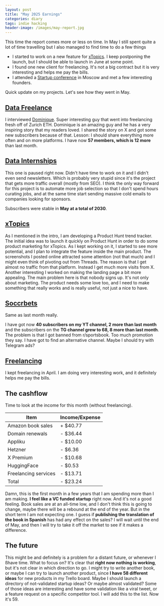 ```yaml
---
layout: post
title: "May 2025 Earnings"
categories: diary
tags: indie hacking
header-image: /images/may-report.jpg
---
```


This time the report comes more or less on time. In May I still spent quite a lot of time travelling but I also managed to find time to do a few things

- I started to work on a new feature for [xTopics][xtopics]. I keep postponing the launch, but I should be able to launch in June at some point.
- I found one new client for freelancing. It's not a big contract but it is very interesting and helps me pay the bills.
- I attended a [Startup conference][startupvillage] in Moscow and met a few interesting founders.

Quick update on my projects. Let's see how they went in May.

## [Data Freelance][tg-datafreelance]

I interviewed [Dominique][dom-x]. Super interesting guy that went into freelancing fresh off of Zurich ETH. Dominique is an amazing guy and he has a very inspiring story that my readers loved. I shared the story on X and got some new subscribers because of that. Lesson: I should share everything more often and on more platforms. I have now **57 members, which is 12 more** than last month.

## [Data Internships][datainternships]

This one is paused right now. Didn't have time to work on it and I didn't even send newsletters. Which is probably very stupid since it's the project that gets more traffic overall (mostly from SEO). I think the only way forward for this project is to automate more job selection so that I don't spend hours curating jobs, and at the same time start sending massive cold emails to companies looking for sponsors.

Subscribers were stable in **May at a total of 2030**.

## [xTopics][xtopics]

As I mentioned in the intro, I am developing a Product Hunt trend tracker. The initial idea was to launch it quickly on Product Hunt in order to do some product marketing for xTopics. As I kept working on it, I started to see more potential, and I plan to integrate the feature inside the main product. The screenshots I posted online attracted some attention (not that much) and I might even think of pivoting out from Threads. The reason is that I get almost no traffic from that platform. Instead I get much more visits from X. Another interesting I worked on making the landing page a bit more appealing. The main problem here is that nobody signs up. It's not only about marketing. The product needs some love too, and I need to make something that really works and is really useful, not just a nice to have.

## [Soccrbets][soccrbets]

Same as last month really.

I have got now **40 subscribers on my YT channel, 2 more than last month** and the subscribers on the **TG channel grew to 68, 8 more than last month**. The problem is that I got banned from r/sportsbook. Too much promotion they say. I have got to find an alternative channel. Maybe I should try with Telegram ads?

## [Freelancing][personal]

I kept freelancing in April. I am doing very interesting work, and it definitely helps me pay the bills.

## The cashflow

Time to look at the income for this month (without freelancing).

| Item                 | Income/Expense |
| -------------------- | -------------- |
| Amazon book sales    | + $40.77       |
| Domain renewals      | - $36.44       |
| Appliku              | - $10.00       |
| Hetzner              | - $6.36        |
| X Premium            | - $10.68       |
| HuggingFace          | - $0.53        |
| Freelancing services | - $13.71       |
| Total                | - $23.24       |

Damn, this is the first month in a few years that I am spending more than I am making. **I feel like a VC funded startup** right now. And it's not a good feeling. Book sales are at an all-time low, and I don't think this is going to change, maybe there will be a rebound at the end of the year. But in the short term I am not expecting one. I guess if **publishing the translation of the book in Spanish** has had any effect on the sales? I will wait until the end of May, and then I will try to take it off the market to see if it makes a difference.

## The future

This might be and definitely is a problem for a distant future, or whenever I ßhave time. What to focus on? It's clear that **right now nothing is working**, but it's not clear in which direction to go. I might try to write another book, or maybe I can try to launch another product, since **I have 58 different ideas** for new products in my Trello board. Maybe I should launch a directory of not-validated startup ideas? Or maybe almost validated? Some of those ideas are interesting and have some validation like a viral tweet, or a feature request on a specific competitor tool. I will add this to the list. Now it's 59.

[soccrbets]: https://soccrbets.com
[xtopics]: https://xtopics.co
[personal]: https://x.com/tropianhs
[datainternships]: https://datainternships.co
[telegram-soccrbets]: https://t.me/soccrbets
[tg-datafreelance]: https://t.me/datafreelance
[startupvillage]: https://startupvillage.ru
[dom-x]: https://x.com/DominiqueCAPaul
